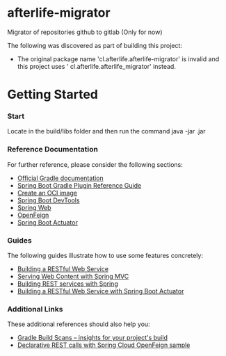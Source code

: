 # afterlife-migrator

Migrator of repositories github to gitlab (Only for now)

The following was discovered as part of building this project:

- The original package name 'cl.afterlife.afterlife-migrator' is invalid and this project uses '
  cl.afterlife.afterlife_migrator' instead.

# Getting Started

### Start

Locate in the build/libs folder and then run the command java -jar <name-of-compile-jar>.jar

### Reference Documentation

For further reference, please consider the following sections:

- [Official Gradle documentation](https://docs.gradle.org)
- [Spring Boot Gradle Plugin Reference Guide](https://docs.spring.io/spring-boot/3.4.1/gradle-plugin)
- [Create an OCI image](https://docs.spring.io/spring-boot/3.4.1/gradle-plugin/packaging-oci-image.html)
- [Spring Boot DevTools](https://docs.spring.io/spring-boot/3.4.1/reference/using/devtools.html)
- [Spring Web](https://docs.spring.io/spring-boot/3.4.1/reference/web/servlet.html)
- [OpenFeign](https://docs.spring.io/spring-cloud-openfeign/reference/)
- [Spring Boot Actuator](https://docs.spring.io/spring-boot/3.4.1/reference/actuator/index.html)

### Guides

The following guides illustrate how to use some features concretely:

- [Building a RESTful Web Service](https://spring.io/guides/gs/rest-service/)
- [Serving Web Content with Spring MVC](https://spring.io/guides/gs/serving-web-content/)
- [Building REST services with Spring](https://spring.io/guides/tutorials/rest/)
- [Building a RESTful Web Service with Spring Boot Actuator](https://spring.io/guides/gs/actuator-service/)

### Additional Links

These additional references should also help you:

- [Gradle Build Scans – insights for your project's build](https://scans.gradle.com#gradle)
- [Declarative REST calls with Spring Cloud OpenFeign sample](https://github.com/spring-cloud-samples/feign-eureka)
